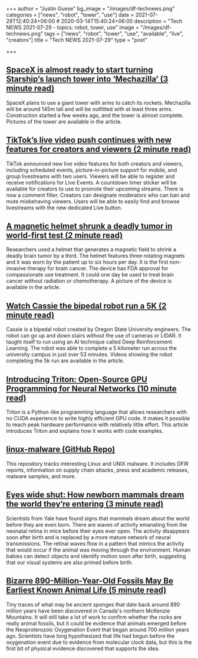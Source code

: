 +++
author = "Justin Guese"
bg_image = "/images/df-technews.png"
categories = ["news", "robot", "tower", "use"]
date = 2021-07-29T12:40:24+06:00 # 2020-03-14T15:40:24+06:00
description = "Tech NEWS 2021-07-29 - topics: robot, tower, use"
image = "/images/df-technews.png"
tags = ["news", "robot", "tower", "use", "available", "live", "creators"]
title = "Tech NEWS 2021-07-29"
type = "post"

+++

## [SpaceX is almost ready to start turning Starship’s launch tower into ‘Mechazilla’ (3 minute read)](https://www.teslarati.com/spacex-starship-launch-tower-mechazilla-progress/)

SpaceX plans to use a giant tower with arms to catch its rockets. Mechazilla will be around 145m tall and will be outfitted with at least three arms. Construction started a few weeks ago, and the tower is almost complete. Pictures of the tower are available in the article.

## [TikTok’s live video push continues with new features for creators and viewers (2 minute read)](https://www.theverge.com/2021/7/27/22596718/tiktok-live-video-streaming-events-scheduling-co-host-picture-in-picture)

TikTok announced new live video features for both creators and viewers, including scheduled events, picture-in-picture support for mobile, and group livestreams with two users. Viewers will be able to register and receive notifications for Live Events. A countdown timer sticker will be available for creators to use to promote their upcoming streams. There is now a comment filter. Creators can designate moderators who can ban and mute misbehaving viewers. Users will be able to easily find and browse livestreams with the new dedicated Live button.

## [A magnetic helmet shrunk a deadly tumor in world-first test (2 minute read)](https://www.engadget.com/magnetic-helmet-tumor-093523598.html)

Researchers used a helmet that generates a magnetic field to shrink a deadly brain tumor by a third. The helmet features three rotating magnets and it was worn by the patient up to six hours per day. It is the first non-invasive therapy for brain cancer. The device has FDA approval for compassionate use treatment. It could one day be used to treat brain cancer without radiation or chemotherapy. A picture of the device is available in the article.

## [Watch Cassie the bipedal robot run a 5K (2 minute read)](https://www.engadget.com/watch-cassie-bipedal-robot-run-5k-093045955.html)

Cassie is a bipedal robot created by Oregon State University engineers. The robot can go up and down stairs without the use of cameras or LIDAR. It taught itself to run using an AI technique called Deep Reinforcement Learning. The robot was able to complete a 5 kilometer run across the university campus in just over 53 minutes. Videos showing the robot completing the 5k run are available in the article.

## [Introducing Triton: Open-Source GPU Programming for Neural Networks (10 minute read)](https://openai.com/blog/triton/)

Triton is a Python-like programming language that allows researchers with no CUDA experience to write highly efficient GPU code. It makes it possible to reach peak hardware performance with relatively little effort. This article introduces Triton and explains how it works with code examples.

## [linux-malware (GitHub Repo)](https://github.com/timb-machine/linux-malware)

This repository tracks interesting Linux and UNIX malware. It includes DFIR reports, information on supply chain attacks, press and academic releases, malware samples, and more.

## [Eyes wide shut: How newborn mammals dream the world they’re entering (3 minute read)](https://news.yale.edu/2021/07/22/eyes-wide-shut-how-newborn-mammals-dream-world-theyre-entering)

Scientists from Yale have found signs that mammals dream about the world before they are even born. There are waves of activity emanating from the neonatal retina in mice before their eyes ever open. The activity disappears soon after birth and is replaced by a more mature network of neural transmissions. The retinal waves flow in a pattern that mimics the activity that would occur if the animal was moving through the environment. Human babies can detect objects and identify motion soon after birth, suggesting that our visual systems are also primed before birth.

## [Bizarre 890-Million-Year-Old Fossils May Be Earliest Known Animal Life (5 minute read)](https://www.vice.com/en/article/k78key/bizarre-890-million-year-old-fossils-may-be-earliest-known-animal-life)

Tiny traces of what may be ancient sponges that date back around 890 million years have been discovered in Canada's northern McKenzie Mountains. It will still take a lot of work to confirm whether the rocks are really animal fossils, but it could be evidence that animals emerged before the Neoproterozoic Oxygenation Event that began around 700 million years ago. Scientists have long hypothesized that life had begun before the oxygenation event due to evidence from molecular clock data, but this is the first bit of physical evidence discovered that supports the idea.

